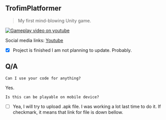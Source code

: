 ## TrofimPlatformer
  > My first mind-blowing Unity game. 

[![Gameplay video on youtube](https://img.youtube.com/vi/h-ImpFZkQRk/0.jpg)](https://www.youtube.com/watch?v=h-ImpFZkQRk)

Social media links:
[Youtube](www.youtube.com/channel/UCrwIAtROZyvV8_J2JwmrYxg)
- [x] Project is finished I am not planning to update. Probably.

## Q/A

`Can I use your code for anything?`

Yes.


`Is this can be playable on mobile device?`

- [ ] Yea, I will try to upload .apk file. I was working a lot last time to do it. If checkmark, it means that link for file is down bellow.
